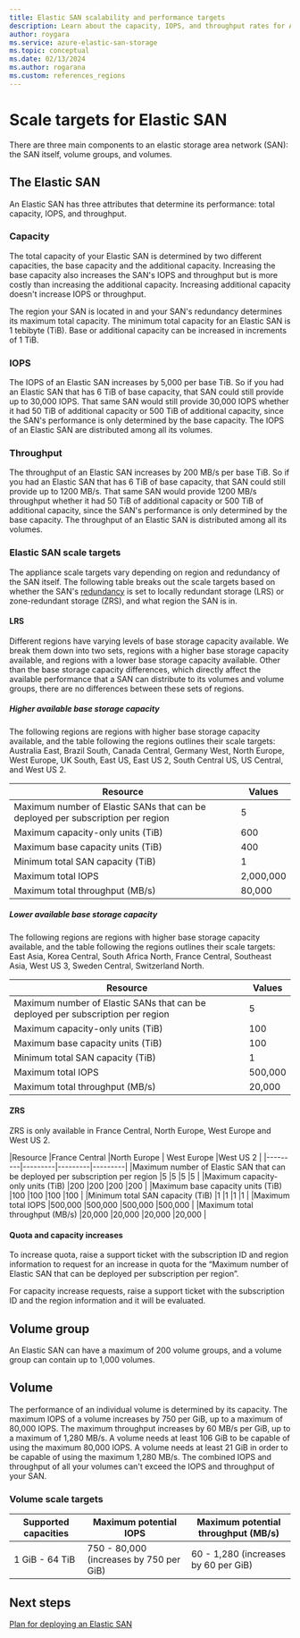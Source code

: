 ```yaml
---
title: Elastic SAN scalability and performance targets
description: Learn about the capacity, IOPS, and throughput rates for Azure Elastic SAN.
author: roygara
ms.service: azure-elastic-san-storage
ms.topic: conceptual
ms.date: 02/13/2024
ms.author: rogarana
ms.custom: references_regions
---
```


# Scale targets for Elastic SAN

There are three main components to an elastic storage area network (SAN): the SAN itself, volume groups, and volumes.

## The Elastic SAN

An Elastic SAN has three attributes that determine its performance: total capacity, IOPS, and throughput.

### Capacity

The total capacity of your Elastic SAN is determined by two different capacities, the base capacity and the additional capacity. Increasing the base capacity also increases the SAN's IOPS and throughput but is more costly than increasing the additional capacity. Increasing additional capacity doesn't increase IOPS or throughput.

The region your SAN is located in and your SAN's redundancy determines its maximum total capacity. The minimum total capacity for an Elastic SAN is 1 tebibyte (TiB). Base or additional capacity can be increased in increments of 1 TiB.

### IOPS

The IOPS of an Elastic SAN increases by 5,000 per base TiB. So if you had an Elastic SAN that has 6 TiB of base capacity, that SAN could still provide up to 30,000 IOPS. That same SAN would still provide 30,000 IOPS whether it had 50 TiB of additional capacity or 500 TiB of additional capacity, since the SAN's performance is only determined by the base capacity. The IOPS of an Elastic SAN are distributed among all its volumes.

### Throughput

The throughput of an Elastic SAN increases by 200 MB/s per base TiB. So if you had an Elastic SAN that has 6 TiB of base capacity, that SAN could still provide up to 1200 MB/s. That same SAN would provide 1200 MB/s throughput whether it had 50 TiB of additional capacity or 500 TiB of additional capacity, since the SAN's performance is only determined by the base capacity. The throughput of an Elastic SAN is distributed among all its volumes.

### Elastic SAN scale targets

The appliance scale targets vary depending on region and redundancy of the SAN itself. The following table breaks out the scale targets based on whether the SAN's [redundancy](elastic-san-planning.md#redundancy) is set to locally redundant storage (LRS) or zone-redundant storage (ZRS), and what region the SAN is in.

#### LRS

Different regions have varying levels of base storage capacity available. We break them down into two sets, regions with a higher base storage capacity available, and regions with a lower base storage capacity available. Other than the base storage capacity differences, which directly affect the available performance that a SAN can distribute to its volumes and volume groups, there are no differences between these sets of regions.

##### Higher available base storage capacity

The following regions are regions with higher base storage capacity available, and the table following the regions outlines their scale targets: Australia East, Brazil South, Canada Central, Germany West, North Europe, West Europe, UK South, East US, East US 2, South Central US, US Central, and West US 2.


|Resource  |Values  |
|---------|---------|
|Maximum number of Elastic SANs that can be deployed per subscription per region     | 5         |
|Maximum capacity-only units (TiB)     | 600         |
|Maximum base capacity units (TiB)     | 400         |
|Minimum total SAN capacity (TiB)     | 1         |
|Maximum total IOPS     |2,000,000         |
|Maximum total throughput (MB/s)     |80,000         |


##### Lower available base storage capacity


The following regions are regions with higher base storage capacity available, and the table following the regions outlines their scale targets: East Asia, Korea Central, South Africa North, France Central, Southeast Asia, West US 3, Sweden Central, Switzerland North.


|Resource  |Values  |
|---------|---------|
|Maximum number of Elastic SANs that can be deployed per subscription per region     | 5         |
|Maximum capacity-only units (TiB)     | 100         |
|Maximum base capacity units (TiB)     | 100         |
|Minimum total SAN capacity (TiB)     | 1         |
|Maximum total IOPS     |500,000         |
|Maximum total throughput (MB/s)     |20,000         |

#### ZRS

ZRS is only available in France Central, North Europe, West Europe and West US 2.

|Resource  |France Central  |North Europe | West Europe |West US 2    |
|---------|---------|---------|---------|
|Maximum number of Elastic SAN that can be deployed per subscription per region     |5         |5        |5        |5        |
|Maximum capacity-only units (TiB)     |200         |200        |200        |200        |
|Maximum base capacity units (TiB)    |100         |100        |100        |100        |
|Minimum total SAN capacity (TiB)    |1         |1        |1        |1        |
|Maximum total IOPS     |500,000         |500,000        |500,000        |500,000        |
|Maximum total throughput (MB/s)    |20,000         |20,000        |20,000        |20,000        |

#### Quota and capacity increases
To increase quota, raise a support ticket with the subscription ID and region information to request for an increase in quota for the “Maximum number of Elastic SAN that can be deployed per subscription per region”.

For capacity increase requests, raise a support ticket with the subscription ID and the region information and it will be evaluated.

## Volume group

An Elastic SAN can have a maximum of 200 volume groups, and a volume group can contain up to 1,000 volumes.

## Volume

The performance of an individual volume is determined by its capacity. The maximum IOPS of a volume increases by 750 per GiB, up to a maximum of 80,000 IOPS. The maximum throughput increases by 60 MB/s per GiB, up to a maximum of 1,280 MB/s. A volume needs at least 106 GiB to be capable of using the maximum 80,000 IOPS. A volume needs at least 21 GiB in order to be capable of using the maximum 1,280 MB/s. The combined IOPS and throughput of all your volumes can't exceed the IOPS and throughput of your SAN.

### Volume scale targets

|Supported capacities  |Maximum potential IOPS  |Maximum potential throughput (MB/s)  |
|---------|---------|---------|
|1 GiB - 64 TiB     |750 - 80,000 (increases by 750 per GiB)         |60 - 1,280 (increases by 60 per GiB)         |

## Next steps

[Plan for deploying an Elastic SAN](elastic-san-planning.md)
